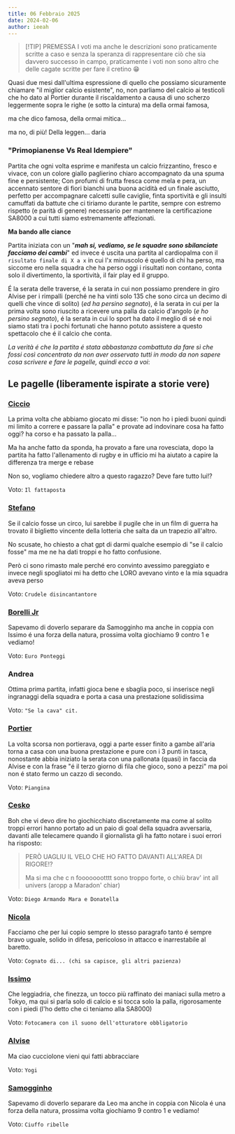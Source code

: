 ```yaml
---
title: 06 Febbraio 2025
date: 2024-02-06
author: ieeah
---
```


> [!TIP] PREMESSA
> I voti ma anche le descrizioni sono praticamente scritte a caso e senza la speranza di rappresentare ciò che sia davvero successo in campo, praticamente i voti non sono altro che delle cagate scritte per fare il cretino 😁

Quasi due mesi dall'ultima espressione di quello che possiamo sicuramente chiamare "il miglior calcio esistente", no, non parliamo del calcio ai testicoli che ho dato al Portier durante il riscaldamento a causa di uno scherzo leggermente sopra le righe (e sotto la cintura) ma della ormai famosa,

ma che dico famosa, della ormai mitica...

ma no, di più!
Della leggen... daria

### "Primopianense Vs Real Idempiere"

Partita che ogni volta esprime e manifesta un calcio frizzantino, fresco e vivace, con un colore giallo paglierino chiaro accompagnato da una spuma fine e persistente; Con profumi di frutta fresca come mela e pera, un accennato sentore di fiori bianchi una buona acidità ed un finale asciutto, perfetto per accompagnare calcetti sulle caviglie, finta sportività e gli insulti camuffati da battute che ci tiriamo durante le partite, sempre con estremo rispetto (e parità di genere) necessario per mantenere la certificazione SA8000 a cui tutti siamo estremamente affezionati.

**Ma bando alle ciance**

Partita iniziata con un "***mah si, vediamo, se le squadre sono sbilanciate facciamo dei cambi***" ed invece é uscita una partita al cardiopalma con il `risultato finale di X a x` in cui l'x minuscolo é quello di chi ha perso, ma siccome ero nella squadra che ha perso oggi i risultati non contano, conta solo il divertimento, la sportività, il fair play ed il gruppo.

É la serata delle traverse, é la serata in cui non possiamo prendere in giro Alvise per i rimpalli (perché ne ha vinti solo 135 che sono circa un decimo di quelli che vince di solito) (*ed ha persino segnato*), é la serata in cui per la prima volta sono riuscito a ricevere una palla da calcio d'angolo (*e ho persino segnato*), é la serata in cui lo sport ha dato il meglio di sé e noi siamo stati tra i pochi fortunati che hanno potuto assistere a questo spettacolo che é il calcio che conta.


*La verità é che la partita é stata abbastanza combattuta da fare sì che fossi così concentrato da non aver osservato tutti in modo da non sapere cosa scrivere e fare le pagelle, quindi ecco a voi*:


## Le pagelle (liberamente ispirate a storie vere)

### [Ciccio](/players/it/ciccio)

La prima volta che abbiamo giocato mi disse:  "io non ho i piedi buoni quindi mi limito a correre e passare la palla" e provate ad indovinare cosa ha fatto oggi?
ha corso e ha passato la palla...

Ma ha anche fatto da sponda, ha provato a fare una rovesciata, dopo la partita ha fatto l'allenamento di rugby e in ufficio mi ha aiutato a capire la differenza tra merge e rebase

Non so, vogliamo chiedere altro a questo ragazzo? Deve fare tutto lui!?

Voto: `Il fattaposta`


### [Stefano](/players/it/coletta)

Se il calcio fosse un circo, lui sarebbe il pugile che in un film di guerra ha trovato il biglietto vincente della lotteria che salta da un trapezio all'altro.

No scusate, ho chiesto a chat gpt di darmi qualche esempio di "se il calcio fosse" ma me ne ha dati troppi e ho fatto confusione.

Però ci sono rimasto male perché ero convinto avessimo pareggiato e invece negli spogliatoi mi ha detto che LORO avevano vinto e la mia squadra aveva perso 

Voto: `Crudele disincantantore`


### [Borelli Jr](/players/it/borelli)

Sapevamo di doverlo separare da Samogginho ma anche in coppia con Issimo é una forza della natura, prossima volta giochiamo 9 contro 1 e vediamo!

Voto: `Euro Ponteggi`


### Andrea

Ottima prima partita, infatti gioca bene e sbaglia poco, si inserisce negli ingranaggi della squadra e porta a casa una prestazione solidissima

Voto: `"Se la cava" cit.`

### [Portier](/players/it/portier)

La volta scorsa non portierava, oggi a parte esser finito a gambe all'aria torna a casa con una buona prestazione e pure con i 3 punti in tasca, nonostante abbia iniziato la serata con una pallonata (quasi) in faccia da Alvise e con la frase "é il terzo giorno di fila che gioco, sono a pezzi" ma poi non é stato fermo un cazzo di secondo.

Voto: `Piangina`

### [Cesko](/players/it/cesko)

Boh che vi devo dire ho giochicchiato discretamente ma come al solito troppi errori hanno portato ad un paio di goal della squadra avversaria, davanti alle telecamere quando il giornalista gli ha fatto notare i suoi errori ha risposto:

> PERÒ UAGLIU IL VELO CHE HO FATTO DAVANTI ALL'AREA DI RIGORE!?
> 
> Ma si ma che c n foooooootttt sono troppo forte, o chiù brav' int all univers (aropp a Maradon' chiar)

Voto: `Diego Armando Mara e Donatella`

### [Nicola](/players/it/azzalin)

Facciamo che per lui copio sempre lo stesso paragrafo tanto é sempre bravo uguale, solido in difesa, pericoloso in attacco e inarrestabile al baretto.

Voto: `Cognato di... (chi sa capisce, gli altri pazienza)`

### [Issimo](/players/it/issimo)

Che leggiadria, che finezza, un tocco più raffinato dei maniaci sulla metro a Tokyo, ma qui si parla solo di calcio e si tocca solo la palla, rigorosamente con i piedi (l'ho detto che ci teniamo alla SA8000)

Voto: `Fotocamera con il suono dell'otturatore obbligatorio`

### [Alvise](/players/it/zingales)

Ma ciao cucciolone vieni qui fatti abbracciare

Voto: `Yogi`

### [Samogginho](/players/it/samogginho)

Sapevamo di doverlo separare da Leo ma anche in coppia con Nicola é una forza della natura, prossima volta giochiamo 9 contro 1 e vediamo!

Voto: `Ciuffo ribelle`
